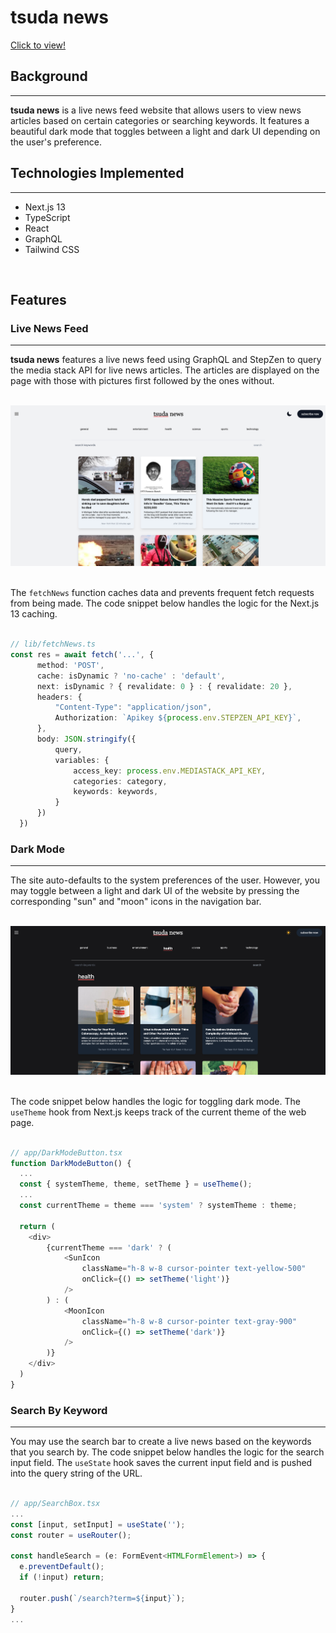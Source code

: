 # tsuda news

[Click to view!]()

## Background
---
**tsuda news** is a live news feed website that allows users to view news articles based on certain categories or searching keywords. It features a beautiful dark mode that toggles between a light and dark UI depending on the user's preference.
<br>

## Technologies Implemented
---
* Next.js 13
* TypeScript
* React
* GraphQL
* Tailwind CSS
<br>

## Features

### Live News Feed
---
**tsuda news** features a live news feed using GraphQL and StepZen to query the media stack API for live news articles. The articles are displayed on the page with those with pictures first followed by the ones without.
<br>
<br>

![](/public/lightMode.png)
<br>
<br>

The `fetchNews` function caches data and prevents frequent fetch requests from being made. The code snippet below handles the logic for the Next.js 13 caching.
<br>
<br>

```typescript
// lib/fetchNews.ts
const res = await fetch('...', {
      method: 'POST',
      cache: isDynamic ? 'no-cache' : 'default',
      next: isDynamic ? { revalidate: 0 } : { revalidate: 20 },
      headers: {
          "Content-Type": "application/json",
          Authorization: `Apikey ${process.env.STEPZEN_API_KEY}`,
      },
      body: JSON.stringify({
          query,
          variables: {
              access_key: process.env.MEDIASTACK_API_KEY,
              categories: category,
              keywords: keywords,
          }
      })
  })
```

### Dark Mode
---
The site auto-defaults to the system preferences of the user. However, you may toggle between a light and dark UI of the website by pressing the corresponding "sun" and "moon" icons in the navigation bar.
<br>
<br>

![](/public/darkMode.png)
<br>
<br>

The code snippet below handles the logic for toggling dark mode. The `useTheme` hook from Next.js keeps track of the current theme of the web page.
<br>
<br>

```typescript
// app/DarkModeButton.tsx
function DarkModeButton() {
  ...
  const { systemTheme, theme, setTheme } = useTheme();
  ...
  const currentTheme = theme === 'system' ? systemTheme : theme;

  return (
    <div>
        {currentTheme === 'dark' ? (
            <SunIcon 
                className="h-8 w-8 cursor-pointer text-yellow-500"
                onClick={() => setTheme('light')}
            />
        ) : (
            <MoonIcon 
                className="h-8 w-8 cursor-pointer text-gray-900"
                onClick={() => setTheme('dark')}
            />
        )}
    </div>
  )
}
```

### Search By Keyword
---
You may use the search bar to create a live news based on the keywords that you search by. The code snippet below handles the logic for the search input field. The `useState` hook saves the current input field and is pushed into the query string of the URL.
<br>
<br>

```typescript
// app/SearchBox.tsx
...
const [input, setInput] = useState('');
const router = useRouter();

const handleSearch = (e: FormEvent<HTMLFormElement>) => {
  e.preventDefault();
  if (!input) return;

  router.push(`/search?term=${input}`);
}
...
```
